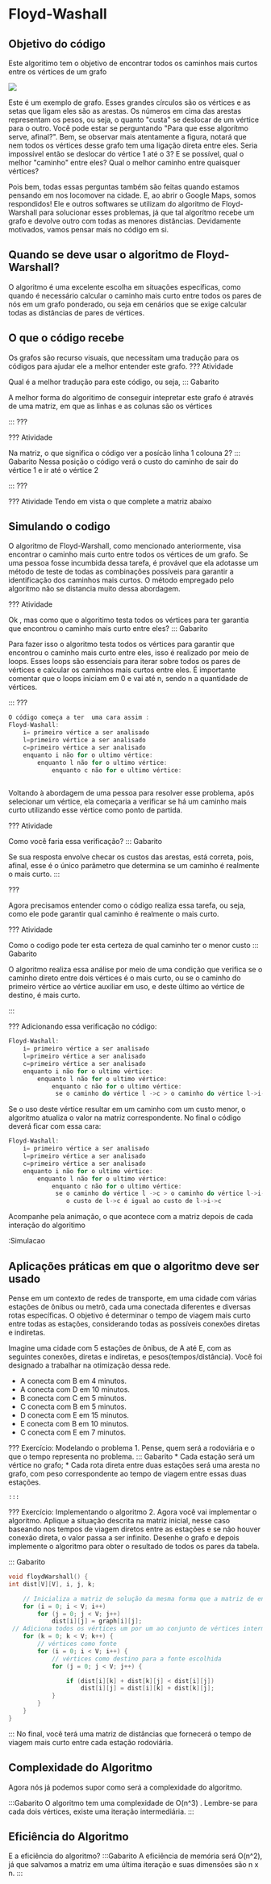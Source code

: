 Floyd-Washall
======
Objetivo do código 
---------

Este algoritimo tem o objetivo de encontrar todos os caminhos mais curtos entre os  vértices de um grafo 

![](grafo_imagem.png)

Este é um exemplo de grafo. Esses grandes círculos são os vértices e as setas que ligam eles são as arestas. Os números em cima das arestas representam os pesos, ou seja, o quanto "custa" se deslocar de um vértice para o outro. 
Você pode estar se perguntando "Para que esse algorítmo serve, afinal?". Bem, se observar mais atentamente a figura, notará que nem todos os vértices desse grafo tem uma ligação direta entre eles. Seria impossível então se deslocar do vértice 1 até o 3? E se possível, qual o melhor "caminho" entre eles? Qual o melhor caminho entre quaisquer vértices?

Pois bem, todas essas perguntas também são feitas quando estamos pensando em nos locomover na cidade. E, ao abrir o Google Maps, somos respondidos!
Ele e outros softwares se utilizam do algoritmo de Floyd-Warshall para solucionar esses problemas, já que tal algorítmo recebe um grafo e devolve outro com todas as menores distâncias. Devidamente motivados, vamos pensar mais no código em si.

Quando se deve usar o algoritmo de Floyd-Warshall?
-------------------------------------------------
O algoritmo é uma excelente escolha em situações específicas, como quando é necessário calcular o caminho mais curto entre todos os pares de nós em um grafo ponderado, ou seja em cenários que se exige calcular todas as distâncias de pares de vértices.


O que o código recebe 
---------
Os grafos são recurso visuais, que necessitam uma tradução para os códigos para ajudar ele a melhor entender este grafo.
??? Atividade

Qual é a melhor tradução para este código, ou seja, 
::: Gabarito

A melhor forma do algoritimo de conseguir intepretar este grafo é através de uma matriz, em que as linhas e as colunas são os vértices  

:::
???

??? Atividade

Na matriz, o que significa o código ver a posícão linha 1 colouna 2?
::: Gabarito
Nessa posição o código verá o custo do caminho de sair do vértice 1 e ir até o vértice 2

:::
???


??? Atividade 
Tendo em vista o que complete a matriz abaixo

Simulando o codigo
---------

O algoritmo de Floyd-Warshall, como mencionado anteriormente, visa encontrar o caminho mais curto entre todos os vértices de um grafo. Se uma pessoa fosse incumbida dessa tarefa, é provável que ela adotasse um método de teste de todas as combinações possíveis para garantir a identificação dos caminhos mais curtos. O método empregado pelo algoritmo não se distancia muito dessa abordagem.

??? Atividade

Ok , mas como que o algoritimo testa todos os vértices para ter garantia que encontrou o caminho mais curto entre eles?
::: Gabarito

Para fazer isso o algoritmo testa todos os vértices para garantir que encontrou o caminho mais curto entre eles, isso é realizado por meio de loops. Esses loops são essenciais para iterar sobre todos os pares de vértices e calcular os caminhos mais curtos entre eles. É importante comentar que o loops iniciam em 0 e vai até n, sendo n a quantidade de vértices. 

:::
???
``` c
O código começa a ter  uma cara assim :
Floyd-Washall:
    i= primeiro vértice a ser analisado
    l=primeiro vértice a ser analisado 
    c=primeiro vértice a ser analisado
    enquanto i não for o ultimo vértice:
        enquanto l não for o ultimo vértice:
            enquanto c não for o ultimo vértice:
        
```

Voltando à abordagem de uma pessoa para resolver esse problema, após selecionar um vértice, ela começaria a verificar se há um caminho mais curto utilizando esse vértice como ponto de partida.


??? Atividade

Como você faria essa verificação?
::: Gabarito

Se sua resposta envolve checar os custos das arestas, está correta, pois, afinal, esse é o único parâmetro que determina se um caminho é realmente o mais curto.
:::

???

Agora precisamos entender como o código realiza essa tarefa, ou seja, como ele pode garantir qual caminho é realmente o mais curto.



??? Atividade

Como o codigo pode ter esta certeza de qual caminho ter o menor custo 
::: Gabarito


O algoritmo realiza essa análise por meio de uma condição que verifica se o caminho direto entre dois vértices é o mais curto, ou se o caminho do primeiro vértice ao vértice auxiliar em uso, e deste último ao vértice de destino, é mais curto.

:::

???
Adicionando essa verificação no código:
``` c
Floyd-Washall:
    i= primeiro vértice a ser analisado
    l=primeiro vértice a ser analisado 
    c=primeiro vértice a ser analisado
    enquanto i não for o ultimo vértice:
        enquanto l não for o ultimo vértice:
            enquanto c não for o ultimo vértice:
             se o caminho do vértice l ->c > o caminho do vértice l->i->c:
```
Se o uso deste vértice resultar em um caminho com um custo menor, o algoritmo atualiza o valor na matriz correspondente.
No final o código deverá ficar com essa cara:
``` c
Floyd-Washall:
    i= primeiro vértice a ser analisado
    l=primeiro vértice a ser analisado 
    c=primeiro vértice a ser analisado
    enquanto i não for o ultimo vértice:
        enquanto l não for o ultimo vértice:
            enquanto c não for o ultimo vértice:
             se o caminho do vértice l ->c > o caminho do vértice l->i->c:
                o custo de l->c é igual ao custo de l->i->c
```
Acompanhe pela animação, o que acontece com a matriz depois de cada interação do algoritimo

:Simulacao


Aplicações práticas em que o algoritmo deve ser usado
-----------------------------------------------------
Pense em um contexto de redes de transporte, em uma cidade com várias estações de ônibus ou metrô, cada uma conectada diferentes e diversas rotas específicas. O objetivo é determinar o tempo de viagem mais curto entre todas as estações, considerando todas as possíveis conexões diretas e indiretas.

Imagine uma cidade com 5 estações de ônibus, de A até E, com as seguintes conexões, diretas e indiretas, e pesos(tempos/distância). 
Você foi designado a trabalhar na otimização dessa rede.

 * A conecta com B em 4 minutos.
 * A conecta com D em 10 minutos.
 * B conecta com C em 5 minutos.
 * C conecta com B em 5 minutos.
 * D conecta com E em 15 minutos.
 * E conecta com B em 10 minutos.
 * C conecta com E em 7 minutos.


??? Exercício: Modelando o problema
    1. Pense, quem será a rodoviária e o que o tempo representa no problema.
::: Gabarito
    * Cada estação será um vértice no grafo;
    * Cada rota direta entre duas estações será uma aresta no grafo,  com peso correspondente ao tempo de viagem entre essas duas estações.

    :::

??? Exercício: Implementando o algoritmo
    2. Agora você vai implementar o algoritmo. Aplique a situação descrita na matriz inicial, nesse caso baseando nos tempos de viagem diretos entre as estações e se não houver conexão direta, o valor passa a ser infinito. Desenhe o grafo e depois implemente o algoritmo para obter o resultado de todos os pares da tabela.

::: Gabarito
``` c
void floydWarshall() {
int dist[V][V], i, j, k;

    // Inicializa a matriz de solução da mesma forma que a matriz de entrada do grafo
    for (i = 0; i < V; i++)
        for (j = 0; j < V; j++)
            dist[i][j] = graph[i][j];
 // Adiciona todos os vértices um por um ao conjunto de vértices intermediários.     
    for (k = 0; k < V; k++) {
        // vértices como fonte
        for (i = 0; i < V; i++) {
            // vértices como destino para a fonte escolhida
            for (j = 0; j < V; j++) {

                if (dist[i][k] + dist[k][j] < dist[i][j])
                    dist[i][j] = dist[i][k] + dist[k][j];
            }
        }
    }
}
``` 
:::
No final, você terá uma matriz de distâncias que fornecerá o tempo de viagem mais curto entre cada estação rodoviária.

Complexidade do Algoritmo
--------------------------
Agora nós já podemos supor como será a complexidade do algoritmo. 

:::Gabarito
O algoritmo tem uma complexidade de O(n^3) . Lembre-se para cada dois vértices, existe uma iteração intermediária.
:::

Eficiência do Algoritmo
------------------------
E a eficiência do algoritmo?
:::Gabarito
A eficiência de memória será O(n^2), já que salvamos a matriz em uma última iteração e suas dimensões são n x n.
:::
